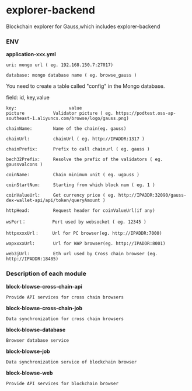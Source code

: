 # explorer-backend

Blockchain explorer for Gauss,which includes explorer-backend

### ENV

**application-xxx.yml**

    uri: mongo url ( eg. 192.168.150.7:27017)
    
    database: mongo database name ( eg. browse_gauss )

You need to create a table called "config" in the Mongo database.

field: id, key,value

    key:                    value
    picture           Validator picture ( eg. https://podtest.oss-ap-southeast-1.aliyuncs.com/browse/logo/gauss.png)

    chainName:        Name of the chain(eg. gauss)
    
    chainUrl:         chainUrl ( eg. http://IPADDR:1317 )
    
    chainPrefix:      Prefix to call chainurl ( eg. gauss )
    
    bech32Prefix:     Resolve the prefix of the validators ( eg. gaussvalcons )
    
    coinName:         Chain minimum unit ( eg. ugauss )
    
    coinStartNum:     Starting from which block num ( eg. 1 )
    
    coinValueUrl:     Get currency price ( eg. http://IPADDR:32090/gauss-dex-wallet-api/api/token/queryAmount )
    
    httpHead:         Request header for coinValueUrl(if any)
    
    wsPort：          Port used by websocket ( eg. 12345 )

    httpxxxxUrl：     Url for PC browser(eg. http://IPADDR:7000)

    wapxxxxUrl:       Url for WAP browser(eg. http://IPADDR:8001)

    web3jUrl:         Eth url used by Cross chain browser (eg. http://IPADDR:18485)

### Description of each module

**block-blowse-cross-chain-api**
    
    Provide API services for cross chain browsers

**block-blowse-cross-chain-job**

    Data synchronization for cross chain browsers

**block-blowse-database**
    
    Browser database service

**block-blowse-job**

    Data synchronization service of blockchain browser

**block-blowse-web**

    Provide API services for blockchain browser
